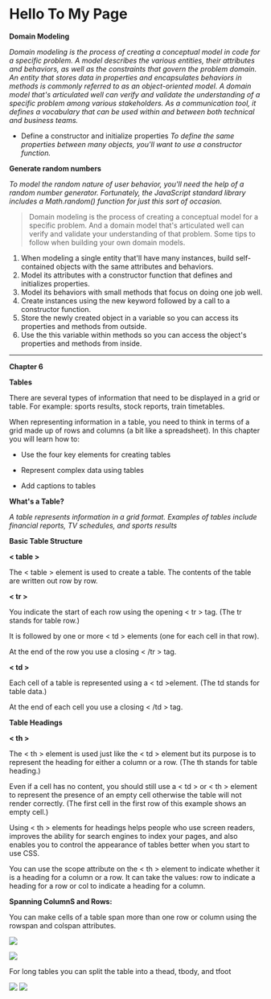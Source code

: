 # Hello To My Page


**Domain Modeling**

*Domain modeling is the process of creating a conceptual model in code for a specific problem. A model describes the various entities, their attributes and behaviors, as well as the constraints that govern the problem domain. An entity that stores data in properties and encapsulates behaviors in methods is commonly referred to as an object-oriented model.*
*A domain model that's articulated well can verify and validate the understanding of a specific problem among various stakeholders. As a communication tool, it defines a vocabulary that can be used within and between both technical and business teams.*

* Define a constructor and initialize properties
*To define the same properties between many objects, you'll want to use a constructor function.*

**Generate random numbers**

*To model the random nature of user behavior, you'll need the help of a random number generator. Fortunately, the JavaScript standard library includes a Math.random() function for just this sort of occasion.*

>Domain modeling is the process of creating a conceptual model for a specific problem. And a domain model that's articulated well can verify and validate your understanding of that problem.
>Some tips to follow when building your own domain models.

1. When modeling a single entity that'll have many instances, build self-contained objects with the same attributes and behaviors.
2. Model its attributes with a constructor function that defines and initializes properties.
3. Model its behaviors with small methods that focus on doing one job well.
4. Create instances using the new keyword followed by a call to a constructor function.
5. Store the newly created object in a variable so you can access its properties and methods from outside.
6. Use the this variable within methods so you can access the object's properties and methods from inside.

-------

**Chapter 6**


 **Tables**

 There are several types of information that need to be displayed in a grid or table. For example: sports results, stock reports, train timetables.

 When representing information in a table, you need to think in terms of a grid made up of rows and columns (a bit like a spreadsheet). In this chapter you will learn how to: 

- Use the four key elements for creating tables

- Represent complex data using tables

- Add captions to tables


**What's a Table?**

*A table represents information in a grid format. Examples of tables include financial reports, TV schedules, and sports results*

**Basic Table Structure**

**< table >**

The < table > element is used to create a table. The contents of the table are written out row by row.


**< tr >**

You indicate the start of each row using the opening < tr > tag. (The tr stands for table row.)  

It is followed by one or more < td > elements (one for each cell in that row). 

At the end of the row you use a closing < /tr > tag.

**< td >**

Each cell of a table is represented using a < td >element. (The td stands for table data.)

At the end of each cell you use a closing < /td > tag.


**Table Headings** 

**< th >**

The < th > element is used just like the < td > element but its purpose is to represent the heading for either a column or a row. (The th stands for table heading.)

Even if a cell has no content, you should still use a < td > or < th > element to represent the presence of an empty cell otherwise the table will not render correctly. (The first cell in the first row of this example shows an empty cell.)

Using < th > elements for headings helps people who use screen readers, improves the ability for search engines to index your pages, and also enables you to control the appearance of tables better  when you start to use CSS.


You can use the scope attribute on the < th > element to indicate whether it is a heading for a column or a row. It can take the values: row to indicate a heading for a row or col to indicate a heading for a column.


**Spanning ColumnS and Rows:**

You can make cells of a table span more than one row or column using the rowspan and colspan attributes.

![]( https://t4tutorials.com/wp-content/uploads/2017/02/rowspan-and-colspan-in-html.png)


![]( https://flylib.com/books/2/631/1/html/2/images/08fig19.jpg)


For long tables you can split the table into a thead, tbody, and tfoot

![]( https://slideplayer.com/slide/15539438/93/images/19/LONG+TABLES+%3Cthead%3E+%3Ctr%3E+%3Cth%3EDate%3C%2Fth%3E+%3Cth%3EIncome%3C%2Fth%3E+%3Cth%3EExpenditure%3C%2Fth%3E+%3C%2Ftr%3E+%3C%2Fthead%3E+%3Ctbody%3E...%3C%2Ftbody%3E+%3Ctfoot%3E...%3C%2Ftfoot%3E.jpg)
![]( https://i.ytimg.com/vi/q1nw4oFUuD8/maxresdefault.jpg)
